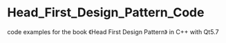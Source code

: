 # Head_First_Design_Pattern_Code
code examples for the book 《Head First Design Pattern》 in C++ with Qt5.7

